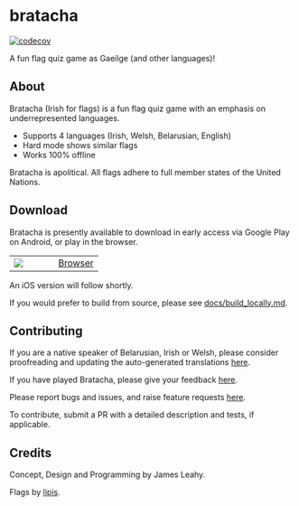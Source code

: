 # bratacha

[![codecov](https://codecov.io/gh/defuncart/bratacha/branch/master/graph/badge.svg)](https://codecov.io/gh/defuncart/bratacha)

A fun flag quiz game as Gaeilge (and other languages)!

## About

Bratacha (Irish for flags) is a fun flag quiz game with an emphasis on underrepresented languages.

- Supports 4 languages (Irish, Welsh, Belarusian, English)
- Hard mode shows similar flags
- Works 100% offline

Bratacha is apolitical. All flags adhere to full member states of the United Nations.

## Download

Bratacha is presently available to download in early access via Google Play on Android, or play in the browser.

<table style="table-layout: fixed">
<tr>
    <td style="width: 50%"><a href="https://play.google.com/store/apps/details?id=com.defuncart.bratacha"><img src="https://upload.wikimedia.org/wikipedia/commons/thumb/7/78/Google_Play_Store_badge_EN.svg/1200px-Google_Play_Store_badge_EN.svg.png"/></a></td>
    <td style="width: 50%"><a href="https://defuncart.com/bratacha">Browser</a></td>
</tr>
</table>

An iOS version will follow shortly.

If you would prefer to build from source, please see [docs/build_locally.md](docs/build_locally.md).

## Contributing

If you are a native speaker of Belarusian, Irish or Welsh, please consider proofreading and updating the auto-generated translations [here](https://docs.google.com/spreadsheets/d/1bfFT6_rA-9QEBTHy1YDpdP-lgQ42Cq4YV1AchvA21pY/edit?usp=sharing).

If you have played Bratacha, please give your feedback [here](https://forms.gle/UL2nhvt8oeRH361E6).

Please report bugs and issues, and raise feature requests [here](https://github.com/defuncart/der_die_das/issues).

To contribute, submit a PR with a detailed description and tests, if applicable.

## Credits

Concept, Design and Programming by James Leahy.

Flags by [lipis](https://github.com/lipis/flag-icons/).
